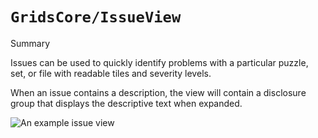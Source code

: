 # ``GridsCore/IssueView``

<!--@START_MENU_TOKEN@-->Summary<!--@END_MENU_TOKEN@-->

Issues can be used to quickly identify problems with a particular puzzle, set, or file with readable tiles and severity
levels.

When an issue contains a description, the view will contain a disclosure group that displays the descriptive text when
expanded.

![An example issue view](issueview.png)
